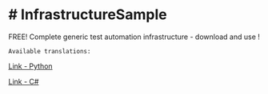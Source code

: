 # # InfrastructureSample
FREE! Complete generic test automation infrastructure - download and use !

    Available translations: 
[Link - Python](https://github.com/sergeicher1/InfraSample_Python_translation) 

[Link - C#](https://github.com/sergeicher1/InfraSample_CSharp_Translation)
